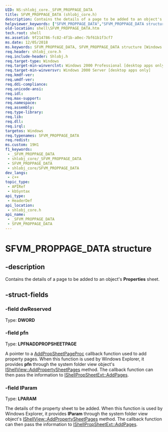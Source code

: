 ```yaml
---
UID: NS:shlobj_core._SFVM_PROPPAGE_DATA
title: SFVM_PROPPAGE_DATA (shlobj_core.h)
description: Contains the details of a page to be added to an object's Properties sheet.
helpviewer_keywords: ["SFVM_PROPPAGE_DATA","SFVM_PROPPAGE_DATA structure [Windows Shell]","_SFVM_PROPPAGE_DATA","_win32_SFVM_PROPPAGE_DATA","shell.SFVM_PROPPAGE_DATA","shlobj_core/SFVM_PROPPAGE_DATA"]
old-location: shell\SFVM_PROPPAGE_DATA.htm
tech.root: shell
ms.assetid: 9f214786-fc82-4f1b-a0ec-7bf61b1f3cf7
ms.date: 12/05/2018
ms.keywords: SFVM_PROPPAGE_DATA, SFVM_PROPPAGE_DATA structure [Windows Shell], _SFVM_PROPPAGE_DATA, _win32_SFVM_PROPPAGE_DATA, shell.SFVM_PROPPAGE_DATA, shlobj_core/SFVM_PROPPAGE_DATA
req.header: shlobj_core.h
req.include-header: Shlobj.h
req.target-type: Windows
req.target-min-winverclnt: Windows 2000 Professional [desktop apps only]
req.target-min-winversvr: Windows 2000 Server [desktop apps only]
req.kmdf-ver: 
req.umdf-ver: 
req.ddi-compliance: 
req.unicode-ansi: 
req.idl: 
req.max-support: 
req.namespace: 
req.assembly: 
req.type-library: 
req.lib: 
req.dll: 
req.irql: 
targetos: Windows
req.typenames: SFVM_PROPPAGE_DATA
req.redist: 
ms.custom: 19H1
f1_keywords:
 - _SFVM_PROPPAGE_DATA
 - shlobj_core/_SFVM_PROPPAGE_DATA
 - SFVM_PROPPAGE_DATA
 - shlobj_core/SFVM_PROPPAGE_DATA
dev_langs:
 - c++
topic_type:
 - APIRef
 - kbSyntax
api_type:
 - HeaderDef
api_location:
 - shlobj_core.h
api_name:
 - _SFVM_PROPPAGE_DATA
 - SFVM_PROPPAGE_DATA
---
```


# SFVM_PROPPAGE_DATA structure


## -description

Contains the details of a page to be added to an object's <b>Properties</b> sheet.

## -struct-fields

### -field dwReserved

Type: <b>DWORD</b>

### -field pfn

Type: <b>LPFNADDPROPSHEETPAGE</b>

A pointer to a <a href="/windows/desktop/api/prsht/nc-prsht-lpfnaddpropsheetpage">AddPropSheetPageProc</a> callback function used to add property pages. When this function is used by Windows Explorer, it provides <b>pfn</b> through the system folder view object's <a href="/windows/desktop/api/shobjidl_core/nf-shobjidl_core-ishellview-addpropertysheetpages">IShellView::AddPropertySheetPages</a> method. The callback function can then pass the information to <a href="/windows/desktop/api/shobjidl_core/nf-shobjidl_core-ishellpropsheetext-addpages">IShellPropSheetExt::AddPages</a>.

### -field lParam

Type: <b>LPARAM</b>

The details of the property sheet to be added. When this function is used by Windows Explorer, it provides <b>lParam</b> through the system folder view object's <a href="/windows/desktop/api/shobjidl_core/nf-shobjidl_core-ishellview-addpropertysheetpages">IShellView::AddPropertySheetPages</a> method. The callback function can then pass the information to <a href="/windows/desktop/api/shobjidl_core/nf-shobjidl_core-ishellpropsheetext-addpages">IShellPropSheetExt::AddPages</a>.

